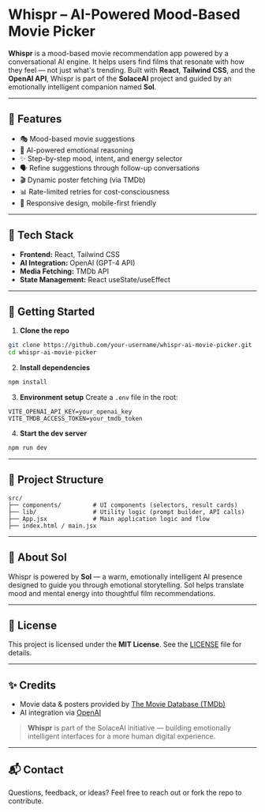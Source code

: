 # Whispr – AI-Powered Mood-Based Movie Picker

**Whispr** is a mood-based movie recommendation app powered by a conversational AI engine. It helps users find films that resonate with how they feel — not just what's trending. Built with **React**, **Tailwind CSS**, and the **OpenAI API**, Whispr is part of the **SolaceAI** project and guided by an emotionally intelligent companion named **Sol**.

---

## 🎯 Features

* 🎭 Mood-based movie suggestions
* 🧠 AI-powered emotional reasoning
* ✨ Step-by-step mood, intent, and energy selector
* 🗣 Refine suggestions through follow-up conversations
* 🎬 Dynamic poster fetching (via TMDb)
* 📊 Rate-limited retries for cost-consciousness
* 📱 Responsive design, mobile-first friendly

---

## 🔧 Tech Stack

* **Frontend:** React, Tailwind CSS
* **AI Integration:** OpenAI (GPT-4 API)
* **Media Fetching:** TMDb API
* **State Management:** React useState/useEffect

---

## 🚀 Getting Started

1. **Clone the repo**

```bash
git clone https://github.com/your-username/whispr-ai-movie-picker.git
cd whispr-ai-movie-picker
```

2. **Install dependencies**

```bash
npm install
```

3. **Environment setup**
   Create a `.env` file in the root:

```env
VITE_OPENAI_API_KEY=your_openai_key
VITE_TMDB_ACCESS_TOKEN=your_tmdb_token
```

4. **Start the dev server**

```bash
npm run dev
```

---

## 📁 Project Structure

```
src/
├── components/         # UI components (selectors, result cards)
├── lib/                # Utility logic (prompt builder, API calls)
├── App.jsx             # Main application logic and flow
├── index.html / main.jsx
```

---

## 🧠 About Sol

Whispr is powered by **Sol** — a warm, emotionally intelligent AI presence designed to guide you through emotional storytelling. Sol helps translate mood and mental energy into thoughtful film recommendations.

---

## 🧾 License

This project is licensed under the **MIT License**. See the [LICENSE](LICENSE) file for details.

---

## ✨ Credits

* Movie data & posters provided by [The Movie Database (TMDb)](https://www.themoviedb.org/)
* AI integration via [OpenAI](https://openai.com/)

> **Whispr** is part of the SolaceAI initiative — building emotionally intelligent interfaces for a more human digital experience.

---

## 📬 Contact

Questions, feedback, or ideas?
Feel free to reach out or fork the repo to contribute.
